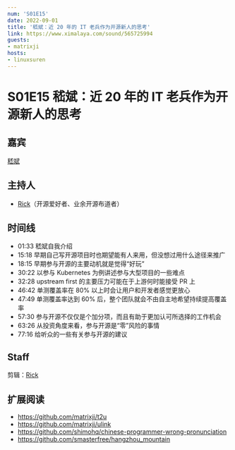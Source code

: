 ```yaml
---
num: 'S01E15'
date: 2022-09-01
title: '嵇斌：近 20 年的 IT 老兵作为开源新人的思考'
link: https://www.ximalaya.com/sound/565725994
guests:
- matrixji
hosts:
- linuxsuren
---
```


# S01E15 嵇斌：近 20 年的 IT 老兵作为开源新人的思考

## 嘉宾

[嵇斌](https://github.com/matrixji)

## 主持人

* [Rick](https://github.com/linuxsuren)（开源爱好者、业余开源布道者）

## 时间线

* 01:33 嵇斌自我介绍
* 15:18 早期自己写开源项目时也期望能有人来用，但没想过用什么途径来推广
* 18:15 早期参与开源的主要动机就是觉得“好玩”
* 30:22 以参与 Kubernetes 为例讲述参与大型项目的一些难点
* 32:28 upstream first 的主要压力可能在于上游何时能接受 PR 上
* 46:42 单测覆盖率在 80% 以上时会让用户和开发者感觉更放心
* 47:49 单测覆盖率达到 60% 后，整个团队就会不由自主地希望持续提高覆盖率
* 57:30 参与开源不仅仅是个加分项，而且有助于更加认可所选择的工作机会
* 63:26 从投资角度来看，参与开源是“零”风险的事情
* 77:16 给听众的一些有关参与开源的建议

## Staff

剪辑：[Rick](https://github.com/linuxsuren)

## 扩展阅读

- https://github.com/matrixji/t2u
- https://github.com/matrixji/ulink
- https://github.com/shimohq/chinese-programmer-wrong-pronunciation
- https://github.com/smasterfree/hangzhou_mountain
